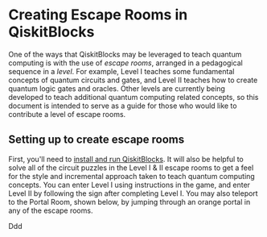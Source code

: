# Creating Escape Rooms in QiskitBlocks

One of the ways that QiskitBlocks may be leveraged to teach quantum computing is with the use of *escape rooms*, arranged in a pedagogical sequence in a *level*. For example, Level I teaches some fundamental concepts of quantum circuits and gates, and Level II teaches how to create quantum logic gates and oracles. Other levels are currently being developed to teach additional quantum computing related concepts, so this document is intended to serve as a guide for those who would like to contribute a level of escape rooms.

## Setting up to create escape rooms

First, you'll need to [install and run QiskitBlocks](https://github.com/JavaFXpert/QiskitBlocks/blob/master/README.md). It will also be helpful to solve all of the circuit puzzles in the Level I & II escape rooms to get a feel for the style and incremental approach taken to teach quantum computing concepts. You can enter Level I using instructions in the game, and enter Level II by following the  sign after completing Level I. You may also teleport to the Portal Room, shown below, by jumping through an orange portal in any of the escape rooms.



Ddd